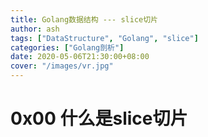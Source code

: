 ```yaml
---
title: Golang数据结构 --- slice切片
author: ash
tags: ["DataStructure", "Golang", "slice"]
categories: ["Golang剖析"]
date: 2020-05-06T21:30:00+08:00
cover: "/images/vr.jpg"
---
```


# 0x00 什么是slice切片

